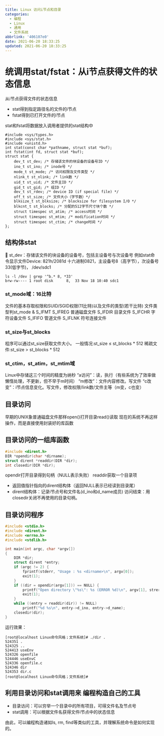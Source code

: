 ```yaml
---
title: Linux 访问i节点和目录
categories:
  - 编程
  - Linux
  - 通用
  - 文件系统
abbrlink: '406107e0'
date: 2021-06-20 18:33:25
updated: 2021-06-20 18:33:25
---
```

# 统调用stat/fstat：从i节点获得文件的状态信息
从i节点获得文件的状态信息
- stat得到指定路径名的文件的i节点
- fstat得到已打开文件的i节点

stat和fstat将数据放入调用者提供的stat结构中
```
#include <sys/types.h>
#include <sys/stat.h>
#include <unistd.h>
int stat(const char *pathname, struct stat *buf);
int fstat(int fd, struct stat *buf);
struct stat {
    dev_t st_dev; /* 存储该文件的块设备的设备号ID */
    ino_t st_ino; /* inode号 */
    mode_t st_mode; /* 访问权限及文件类型 */
    nlink_t st_nlink; /* link数 */
    uid_t st_uid; /* 文件主ID */
    gid_t st_gid; /* 组ID */
    dev_t st_rdev; /* device ID (if special file) */
    off_t st_size; /* 文件大小（字节数）*/
    blksize_t st_blksize; /* blocksize for filesystem I/O */
    blkcnt_t st_blocks; /* 分配的512字节尺寸块个数 */
    struct timespec st_atim; /* access时间 */
    struct timespec st_mtim; /* modification时间 */
    struct timespec st_ctim; /* change时间 */
};
```
## 结构体stat
 st_dev：存储该文件的块设备的设备号，包括主设备号与次设备号
例如stat命令显示文件Device: 821h/2081d
十六进制0821，主设备号8（高字节），次设备号33(低字节)， /dev/sdc1
```
ls -l /dev | grep '^b.* 8, *33'
brw-rw---- 1 root disk      8,  33 Nov 18 10:40 sdc1
```
### st_mode域：16比特
文件的基本存取权限和SUID/SGID权限(11比特)以及文件的类型(若干比特)
文件类型判st_mode & S_IFMT
S_IFREG     普通磁盘文件
S_IFDIR     目录文件
S_IFCHR     字符设备文件
S_IFIFO      管道文件
S_IFLNK     符号连接文件

### st_size与st_blocks
程序可以通过st_size获取文件大小。
一般情况:st_size ≤ st_blocks * 512
稀疏文件:st_size > st_blocks * 512

### st_ctim，st_atim，st_mtim域
Linux中存储这三个时间的精度为纳秒
“a访问”：读，执行（有些系统为了效率做懒惰处理，不更新，但不早于m时间）
“m修改”：文件内容修改。写文件
“c改变”：i节点信息变化。写文件，修改权限/link数/文件主等（m变，c也变）
## 目录访问
早期的UNIX象普通磁盘文件那样open()打开目录read()读取
现在的系统不再这样操作，而是直接使用封装好的库函数

## 目录访问的一组库函数
```c
#include <dirent.h>
DIR *opendir(char *dirname);
struct dirent *readdir(DIR *dir);
int closedir(DIR *dir);
```
opendir打开目录得到句柄（NULL表示失败）
readdir获取一个目录项
- 返回值指针指向的dirent结构体（返回NULL表示已经读到目录尾）
- dirent结构体：记录i节点号和文件名(d_ino和d_name成员)
访问结束：用closedir关闭不再使用的目录句柄。

## 目录访问程序
```c
#include <stdio.h>
#include <dirent.h>
#include <errno.h>
#include <stdlib.h>

int main(int argc, char *argv[])
{
    DIR *dir;
    struct dirent *entry;
    if (argc != 2) {
        fprintf(stderr, "Usage : %s <dirname>\n", argv[0]);
        exit(1);
    }
    if ((dir = opendir(argv[1])) == NULL) {
        printf("Open directory \"%s\": %s (ERROR %d)\n", argv[1], strerror(errno), errno);
        exit(1);
    }
    while ((entry = readdir(dir)) != NULL)
        printf("%d %s\n", entry->d_ino, entry->d_name);
    closedir(dir);
}
```
运行效果：
```
[root@localhost Linux命令风格；文件系统]# ./dir .
524351 .
524325 ..
524413 useEnv
524326 openfile
524446 useEnvC
524336 openfile.c
524346 dir
524353 dir.c
[root@localhost Linux命令风格；文件系统]# 
```
## 利用目录访问和stat调用来 编程构造自己的工具
- 目录访问：可以穷举一个目录中的所有项目，可得文件名及节点号
- stat调用：可以根据文件名获得文件i节点中的状态信息

由此，可以编程构造诸如ls, rm, find等类似的工具，并理解系统命令是如何实现的。